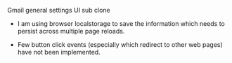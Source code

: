 Gmail general settings UI sub clone

- I am using browser localstorage to save the information which needs to persist across multiple page reloads.

- Few button click events (especially which redirect to other web pages) have not been implemented.